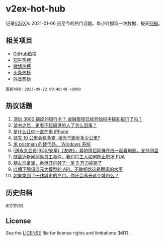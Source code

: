 # v2ex-hot-hub

 记录[V2EX](https://www.v2ex.com/)从 2021-01-06 日至今的热门话题。每小时抓取一次数据，按天[归档](archives)。
 
 ## 相关项目

- [GitHub热榜](https://github.com/lonnyzhang423/github-hot-hub)
- [知乎热榜](https://github.com/lonnyzhang423/zhihu-hot-hub)
- [微博热榜](https://github.com/lonnyzhang423/weibo-hot-hub)
- [头条热榜](https://github.com/lonnyzhang423/toutiao-hot-hub)
- [抖音热榜](https://github.com/lonnyzhang423/douyin-hot-hub)


 `更新时间：2023-09-22 09:40:40 +0800`

## 热议话题

1. [深圳 3000 额度的银行卡？ 金融管控已经开始把手探到招行了吗？](https://www.v2ex.com/t/975758)
1. [读书之后，更看不起周遭的人了怎么回事？](https://www.v2ex.com/t/975933)
1. [是什么让你一直在用 iPhone](https://www.v2ex.com/t/975970)
1. [骑车 10 公里会有多累, 相当于跑步多少公里?](https://www.v2ex.com/t/975869)
1. [求 postman 的替代品， Windows 系统](https://www.v2ex.com/t/975795)
1. [[送永久会员][IOS/安卓]《友映》，异地情侣同屏在线一起看电影，支持网盘](https://www.v2ex.com/t/975941)
1. [就最近新闻网易员工事件，我们打工人如何防止职场 PUA](https://www.v2ex.com/t/975776)
1. [朋友准备润，香港开户转了一笔 5 万刀被锁了](https://www.v2ex.com/t/975854)
1. [吐槽下腾讯混元大模型的 API，不敢相信这是腾讯的水平](https://www.v2ex.com/t/975832)
1. [如果拿到了一线城市的户口，你还会离开这个城市么？](https://www.v2ex.com/t/975808)

## 历史归档

[archives](archives)

## License

See the [LICENSE](LICENSE) file for license rights and limitations (MIT).
